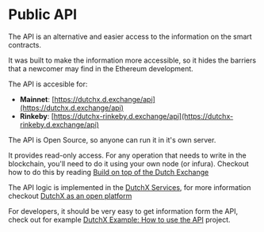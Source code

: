 # Public API
The API is an alternative and easier access to the information on
the smart contracts.

It was built to make the information more accessible, so it hides the barriers 
that a newcomer may find in the Ethereum development.

The API is accesible for:
  * **Mainnet**: [https://dutchx.d.exchange/api](https://dutchx.d.exchange/api)
  * **Rinkeby**: [https://dutchx-rinkeby.d.exchange/api](https://dutchx-rinkeby.d.exchange/api)

The API is Open Source, so anyone can run it in it's own server.

It provides read-only access. For any operation that needs to write in the 
blockchain, you'll need to do it using your own node (or infura). Checkout 
how to do this by reading [Build on top of the Dutch Exchange](./build-on-top-of-dutchx.html)

The API logic is implemented in the [DutchX Services](https://github.com/gnosis/dx-services),
for more information checkout [DutchX as an open platform](./dutchx-as-an-open-platform.html)

For developers, it should be very easy to get information form the API, check 
out for example 
[DutchX Example: How to use the API](https://github.com/gnosis/dx-examples-api) 
project.